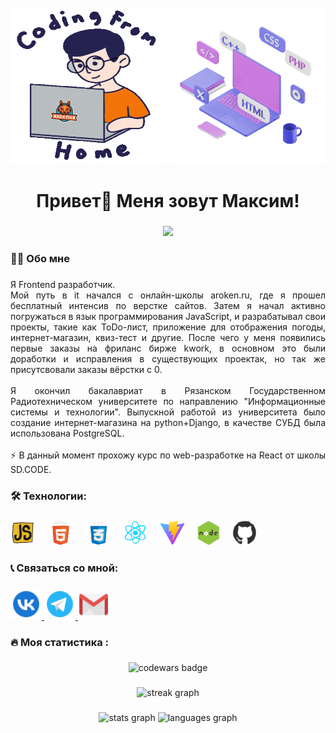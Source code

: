 <br clear="both">

<div align="center">
  <img height="250" width="250" src="./assets/people.gif"  />
  <img height="250" width="250" src="./assets/pc.gif"  />
</div>

###

<h1 align="center">Привет👋 Меня зовут Максим!</h1>

###

<div align="center">
  <img src="https://visitor-badge.laobi.icu/badge?page_id=fapmit.maximfetisov&"  />
</div>

###

<h3 align="left">👩‍💻  Обо мне</h3>

###

<p align="justify "> Я Frontend разработчик.<br>Мой путь в it начался с онлайн-школы aroken.ru, где я прошел бесплатный интенсив по верстке сайтов. Затем я начал активно погружаться в язык программирования JavaScript, и разрабатывал свои проекты, такие как ToDo-лист, приложение для отображения погоды, интернет-магазин, квиз-тест и другие. 
После чего у меня появились первые заказы на фриланс бирже kwork, в основном это были доработки и исправления в существующих проектак, но так же присутсвовали заказы вёрстки с 0. 
<br><br> Я окончил бакалавриат в Рязанском Государственном Радиотехническом университете по направлению "Информационные системы и технологии". Выпускной работой из университета было создание интернет-магазина на python+Django, в качестве СУБД была использована PostgreSQL.
<br><br>⚡️ В данный момент прохожу курс по web-разработке на React от школы SD.CODE.

###

<h3 align="left">🛠 Технологии:</h3>

###

<div align="left">
  <img src="./assets/js-icon.gif" height="40" alt="js logo"  />
  <img width="12" />
  <img src="./assets/html-icon.gif" height="40" alt="html logo"  />
  <img width="12" />
  <img src="./assets/css-icon.gif" height="40" alt="css logo"  />
  <img width="12" />
  <img src="./assets/react-icon.gif" height="40" alt="react logo"  />
  <img width="12" />
  <img src="./assets/vite-icon.svg" height="40" alt="vite logo"  />
  <img width="12" />
  <img src="./assets/nodejs-icon.gif" height="40" alt="nodejs logo"  />
  <img width="12" />
  <img src="./assets/github-icon.gif" height="40" alt="github logo"  />
  
</div>

###

<h3 align="left">📞 Связаться со мной:</h3>

###

<div align="left">
  <a href="https://www.vk.com/fap_mit" target="_blank" >
    <img src="./assets/vk-icon.gif" height="50" alt="vk logo"/>
  </a>
  <a href="https://t.me/fap_mit" target="_blank">
    <img src="./assets/tg-icon.gif" height="50" alt="telegram logo" />
  </a>
  <a href="mailto:fapmit01@gmail.com" target="_blank">
    <img src="./assets/gmail-icon.gif" height="50" alt="telegram logo" />
  </a>
</div>

###

<h3 align="left">🔥   Моя статистика :</h3>

###

<div align="center">
  <img src="https://www.codewars.com/users/FapMit/badges/large" height="65" alt="codewars badge"  />
</div>

###

<div align="center">
  <img src="https://streak-stats.demolab.com?user=fapmit&locale=en&mode=daily&theme=dark&hide_border=false&border_radius=5&order=3" height="258" alt="streak graph"  />
</div>

###

<div align="center">
  <img src="https://github-readme-stats.vercel.app/api?username=fapmit&hide_title=false&hide_rank=false&show_icons=true&include_all_commits=true&count_private=true&disable_animations=false&theme=dracula&locale=en&hide_border=false&order=1" height="150" alt="stats graph"  />
  <img src="https://github-readme-stats.vercel.app/api/top-langs?username=fapmit&locale=en&hide_title=false&layout=compact&card_width=320&langs_count=5&theme=dracula&hide_border=false&order=2" height="150" alt="languages graph"  />
</div>

###
